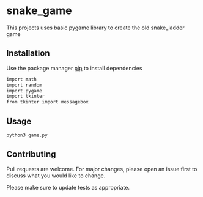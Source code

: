 # snake_game
This projects uses basic pygame library to create the old snake_ladder game

## Installation

Use the package manager [pip](https://pip.pypa.io/en/stable/) to install dependencies

```bash
import math
import random
import pygame
import tkinter 
from tkinter import messagebox
```

## Usage

```bash
python3 game.py
```

## Contributing
Pull requests are welcome. For major changes, please open an issue first to discuss what you would like to change.

Please make sure to update tests as appropriate.

